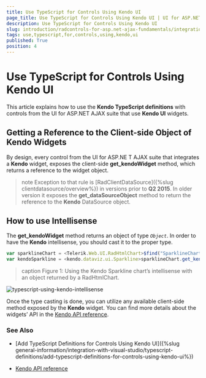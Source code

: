 ```yaml
---
title: Use TypeScript for Controls Using Kendo UI
page_title: Use TypeScript for Controls Using Kendo UI | UI for ASP.NET AJAX Documentation
description: Use TypeScript for Controls Using Kendo UI
slug: introduction/radcontrols-for-asp.net-ajax-fundamentals/integration-with-visual-studio/typescript-definitions/use-typescript-for-controls-using-kendo-ui
tags: use,typescript,for,controls,using,kendo,ui
published: True
position: 4
---
```


# Use TypeScript for Controls Using Kendo UI

This article explains how to use the **Kendo TypeScript definitions**	with controls from the UI for ASP.NET AJAX suite that use **Kendo UI** widgets.

## Getting a Reference to the Client-side Object of Kendo Widgets

By design, every control from the UI for ASP.NE T AJAX suite that integrates a **Kendo** widget, exposes the client-side **get_kendoWidget** method, which returns a reference to the widget object.

>note Exception to that rule is [RadClientDataSource]({%slug clientdatasource/overview%}) in versions prior to **Q2 2015**. In older version it exposes the **get_dataSourceObject** method to return the reference to the **Kendo** DataSource object.
>

## How to use Intellisense

The **get_kendoWidget** method returns an object of type *`Object`*. In order to have the **Kendo** intellisense, you should cast it to the proper type.

````JavaScript
var sparklineChart = <Telerik.Web.UI.RadHtmlChart>$find("SparklineChart");
var kendoSparkline = <kendo.dataviz.ui.Sparkline>sparklineChart.get_kendoWidget();
````

>caption Figure 1: Using the Kendo Sparkline chart’s intellisense with an object returned by a RadHtmlChart.

![typescript-using-kendo-intellisense](images/typescript-using-kendo-intellisense.png)

Once the type casting is done, you can utilize any available client-side method exposed by the **Kendo** widget. You can find more details about the widgets’ API in the [Kendo API reference](http://docs.telerik.com/kendo-ui/introduction).

### See Also

 * [Add TypeScript Definitions for Controls Using Kendo UI]({%slug general-information/integration-with-visual-studio/typescript-definitions/add-typescript-definitions-for-controls-using-kendo-ui%})

 * [Kendo API reference](http://docs.telerik.com/kendo-ui/introduction)
